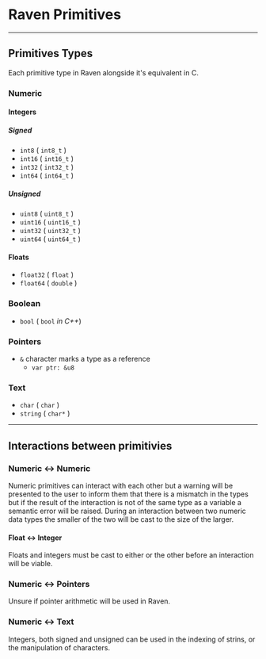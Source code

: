 # Raven Primitives
---
## Primitives Types
Each primitive type in Raven alongside it's equivalent in C.
### Numeric 
#### Integers
##### Signed
* `int8`  ( `int8_t` )
* `int16` ( `int16_t` )
* `int32` ( `int32_t` )
* `int64` ( `int64_t` )
##### Unsigned
* `uint8`  ( `uint8_t` )
* `uint16` ( `uint16_t` )
* `uint32` ( `uint32_t` )
* `uint64` ( `uint64_t` )
#### Floats
* `float32` ( `float` )
* `float64` ( `double` )
### Boolean
* `bool` ( `bool` *in C++*)
### Pointers
* `&` character marks a type as a reference
  * `var ptr: &u8`
### Text
* `char` ( `char` )
* `string` ( `char*` )
---
## Interactions between primitivies
### Numeric <-> Numeric
Numeric primitives can interact with each other but a warning will be presented to the user to inform them that there is a mismatch in the types but if the result of the interaction is not of the same type as a variable a semantic error will be raised.
During an interaction between two numeric data types the smaller of the two will be cast to the size of the larger.
#### Float <-> Integer
Floats and integers must be cast to either or the other before an interaction will be viable.
### Numeric <-> Pointers
Unsure if pointer arithmetic will be used in Raven.
### Numeric <-> Text
Integers, both signed and unsigned can be used in the indexing of strins, or the manipulation of characters.